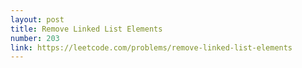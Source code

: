 ```yaml
---
layout: post
title: Remove Linked List Elements
number: 203
link: https://leetcode.com/problems/remove-linked-list-elements
---
```


